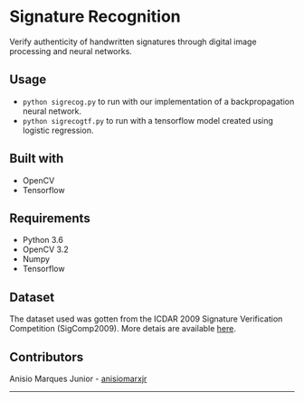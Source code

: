 # Signature Recognition

Verify authenticity of handwritten signatures through digital image processing and neural networks.

## Usage
- `python sigrecog.py` to run with our implementation of a backpropagation neural network.
- `python sigrecogtf.py` to run with a tensorflow model created using logistic regression.

## Built with
- OpenCV
- Tensorflow

## Requirements
- Python 3.6
- OpenCV 3.2
- Numpy
- Tensorflow

## Dataset
The dataset used was gotten from the ICDAR 2009 Signature Verification Competition (SigComp2009).
More detais are available [here](http://www.iapr-tc11.org/mediawiki/index.php?title=ICDAR_2009_Signature_Verification_Competition_(SigComp2009)).

## Contributors
Anisio Marques Junior - [anisiomarxjr](https://github.com/anisiomarxjr)

---
